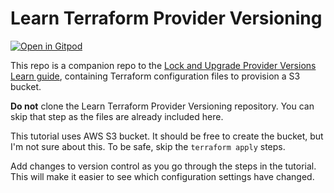 # Learn Terraform Provider Versioning

[![Open in Gitpod](https://gitpod.io/button/open-in-gitpod.svg)](https://gitpod.io/#https://github.com/.../...)

This repo is a companion repo to the [Lock and Upgrade Provider Versions Learn guide](https://learn.hashicorp.com/tutorials/terraform/provider-versioning), containing Terraform configuration files to provision a S3 bucket.

**Do not** clone the Learn Terraform Provider Versioning repository. You can skip that step as the files are already included here.

This tutorial uses AWS S3 bucket. It should be free to create the bucket, but I'm not sure about this. To be safe, skip the `terraform apply` steps.

Add changes to version control as you go through the steps in the tutorial. This will make it easier to see which configuration settings have changed.
